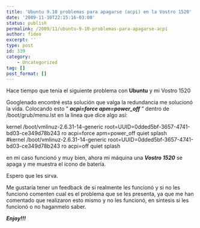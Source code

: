 ```yaml
---
title: 'Ubuntu 9.10 problemas para apagarse (acpi) en la Vostro 1520'
date: '2009-11-10T22:15:16-03:00'
status: publish
permalink: /2009/11/ubuntu-9-10-problemas-para-apagarse-acpi
author: fideo
excerpt: ''
type: post
id: 339
category:
    - Uncategorized
tag: []
post_format: []
---
```

Hace tiempo que tenía el siguiente problema con **Ubuntu** y mi Vostro 1520

Googlenado encontré esta solución que valga la redundancia me solucionó la vida. Colocando esto ” ***acpi=force apm=power\_off*** ” dentro de /boot/grub/menu.lst en la linea que dice algo así:

kernel /boot/vmlinuz-2.6.31-14-generic root=UUID=0dded5bf-3657-4741-bd03-ce349d78b243 ro acpi=force apm=power\_off quiet splash  
\#kernel /boot/vmlinuz-2.6.31-14-generic root=UUID=0dded5bf-3657-4741-bd03-ce349d78b243 ro acpi=off quiet splash

en mi caso funcionó y muy bien, ahora mi máquina una ***Vostro 1520*** se apaga y me muestra el icono de batería.

Espero que les sirva.

Me gustaría tener un feedback de si realmente les funcionó y si no les funcionó comenten cual es el problema que se les presenta, ya que me han comentado que realizaron esto mismo y no les funcionó, en síntesis si les funcionó o no haganmelo saber.

***Enjoy!!!***